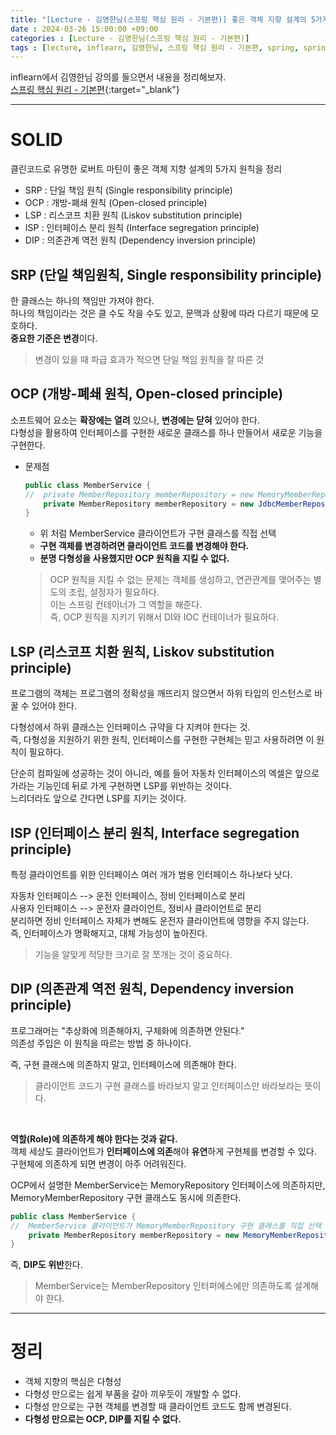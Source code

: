 ```yaml
---
title: "[Lecture - 김영한님(스프링 핵심 원리 - 기본편)] 좋은 객체 지향 설계의 5가지 원칙(SOLID)"
date : 2024-03-26 15:00:00 +09:00
categories : [Lecture - 김영한님(스프링 핵심 원리 - 기본편)]
tags : [lecture, inflearn, 김영한님, 스프링 핵심 원리 - 기본편, spring, spring boot]
---
```


inflearn에서 김영한님 강의를 들으면서 내용을 정리해보자.   
[스프링 핵심 원리 - 기본편](https://www.inflearn.com/course/%EC%8A%A4%ED%94%84%EB%A7%81-%ED%95%B5%EC%8B%AC-%EC%9B%90%EB%A6%AC-%EA%B8%B0%EB%B3%B8%ED%8E%B8){:target="_blank"}

---

# SOLID
클린코드로 유명한 로버트 마틴이 좋은 객체 지향 설계의 5가지 원칙을 정리
* SRP : 단일 책임 원칙 (Single responsibility principle)
* OCP : 개방-폐쇄 원칙 (Open-closed principle)
* LSP : 리스코프 치환 원칙 (Liskov substitution principle)
* ISP : 인터페이스 분리 원칙 (Interface segregation principle)
* DIP : 의존관계 역전 원칙 (Dependency inversion principle)

## SRP (단일 책임원칙, Single responsibility principle)
한 클래스는 하나의 책임만 가져야 한다.   
하나의 책임이라는 것은 클 수도 작을 수도 있고, 문맥과 상황에 따라 다르기 때문에 모호하다.   
**중요한 기준은 변경**이다.
> 변경이 있을 때 파급 효과가 적으면 단일 책임 원칙을 잘 따른 것

## OCP (개방-폐쇄 원칙, Open-closed principle)
소프트웨어 요소는 **확장에는 열려** 있으나, **변경에는 닫혀** 있어야 한다.   
다형성을 활용하여 인터페이스를 구현한 새로운 클래스를 하나 만들어서 새로운 기능을 구현한다.

* 문제점
  ```java
  public class MemberService {
  //  private MemberRepository memberRepository = new MemoryMemberRepository(); // 기존 코드
      private MemberRepository memberRepository = new JdbcMemberRepository();   // 변경 코드
  }
  ```
  * 위 처럼 MemberService 클라이언트가 구현 클래스를 직접 선택
  * **구현 객체를 변경하려면 클라이언트 코드를 변경해야 한다.**
  * **분명 다형성을 사용했지만 OCP 원칙을 지킬 수 없다.**
  > OCP 원칙을 지킬 수 없는 문제는 객체를 생성하고, 연관관계를 맺어주는 별도의 조립, 설정자가 필요하다.   
  > 이는 스프링 컨테이너가 그 역할을 해준다.   
  > 즉, OCP 원칙을 지키기 위해서 DI와 IOC 컨테이너가 필요하다.

## LSP (리스코프 치환 원칙, Liskov substitution principle)
프로그램의 객체는 프로그램의 정확성을 깨뜨리지 않으면서 하위 타입의 인스턴스로 바꿀 수 있어야 한다.   
   
다형성에서 하위 클래스는 인터페이스 규약을 다 지켜야 한다는 것.   
즉, 다형성을 지원하기 위한 원칙, 인터페이스를 구현한 구현체는 믿고 사용하려면 이 원칙이 필요하다.   
   
단순히 컴파일에 성공하는 것이 아니라, 예를 들어 자동차 인터페이스의 엑셀은 앞으로 가라는 기능인데 뒤로 가게 구현하면 LSP를 위반하는 것이다.   
느리더라도 앞으로 간다면 LSP를 지키는 것이다.

## ISP (인터페이스 분리 원칙, Interface segregation principle)
특정 클라이언트를 위한 인터페이스 여러 개가 범용 인터페이스 하나보다 낫다.   
   
자동차 인터페이스 --> 운전 인터페이스, 정비 인터페이스로 분리   
사용자 인터페이스 --> 운전자 클라이언트, 정비사 클라이언트로 분리   
분리하면 정비 인터페이스 자체가 변해도 운전자 클라이언트에 영향을 주지 않는다.   
즉, 인터페이스가 명확해지고, 대체 가능성이 높아진다.
> 기능을 알맞게 적당한 크기로 잘 쪼개는 것이 중요하다.

## DIP (의존관계 역전 원칙, Dependency inversion principle)
프로그래머는 "추상화에 의존해야지, 구체화에 의존하면 안된다."   
의존성 주입은 이 원칙을 따르는 방법 중 하나이다.   

즉, 구현 클래스에 의존하지 말고, 인터페이스에 의존해야 한다.
> 클라이언트 코드가 구현 클래스를 바라보지 말고 인터페이스만 바라보라는 뜻이다.

<br>

**역할(Role)에 의존하게 해야 한다는 것과 같다.**   
객체 세상도 클라이언트가 **인터페이스에 의존**해야 **유연**하게 구현체를 변경할 수 있다.   
구현체에 의존하게 되면 변경이 아주 어려워진다.   
   
OCP에서 설명한 MemberService는 MemoryRepository 인터페이스에 의존하지만, MemoryMemberRepository 구현 클래스도 동시에 의존한다.
```java
public class MemberService {
//  MemberService 클라이언트가 MemoryMemberRepository 구현 클래스를 직접 선택
    private MemberRepository memberRepository = new MemoryMemberRepository();
}
```
즉, **DIP도 위반**한다.
> MemberService는 MemberRepository 인터퍼에스에만 의존하도록 설계해야 한다.

---

# 정리
* 객체 지향의 핵심은 다형성
* 다형성 만으로는 쉽게 부품을 갈아 끼우듯이 개발할 수 없다.
* 다형성 만으로는 구현 객체를 변경할 때 클라이언트 코드도 함께 변경된다.
* **다형성 만으로는 OCP, DIP를 지킬 수 없다.**
